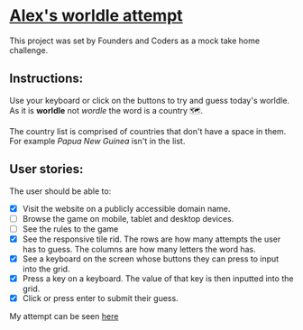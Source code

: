 # [Alex's worldle attempt](https://alexpd93.github.io/alex-wordle-attempt/)

This project was set by Founders and Coders as a mock take home challenge. 

## Instructions:
Use your keyboard or click on the buttons to try and guess today's worldle. As it is **worldle** not *wordle* the word is a country 🗺️. 

The country list is comprised of countries that don't have a space in them. For example *Papua New Guinea* isn't in the list.

## User stories: 

The user should be able to:

- [x] Visit the website on a publicly accessible domain name. 
- [ ] Browse the game on mobile, tablet and desktop devices.
- [ ] See the rules to the game
- [x] See the responsive tile rid. The rows are how many attempts the user has to guess. The columns are how many letters the word has.
- [x] See a keyboard on the screen whose buttons they can press to input into the grid. 
- [x] Press a key on a keyboard. The value of that key is then inputted into the grid. 
- [x] Click or press enter to submit their guess.

My attempt can be seen [here](https://alexpd93.github.io/alex-wordle-attempt/)

